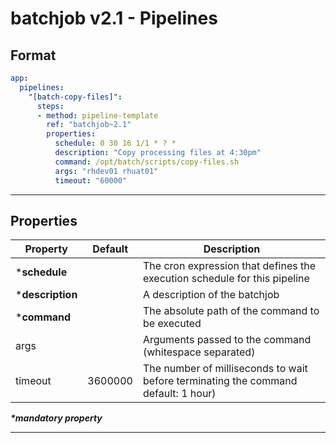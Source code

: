 # batchjob v2.1 - Pipelines

## Format


```yml
app:
  pipelines:
    "[batch-copy-files]":
      steps:
      - method: pipeline-template
        ref: "batchjob~2.1"
        properties:
          schedule: 0 30 16 1/1 * ? *
          description: "Copy processing files at 4:30pm"
          command: /opt/batch/scripts/copy-files.sh
          args: "rhdev01 rhuat01"
          timeout: "60000"
```

***

## Properties

| Property | Default | Description |
|---|---|---|
|***schedule** | | The cron expression that defines the execution schedule for this pipeline|
|***description** | | A description of the batchjob |
|***command** | | The absolute path of the command to be executed |
|args| | Arguments passed to the command (whitespace separated) |
|timeout| 3600000| The number of milliseconds to wait before terminating the command default: 1 hour)|

**_*mandatory property_**
***
